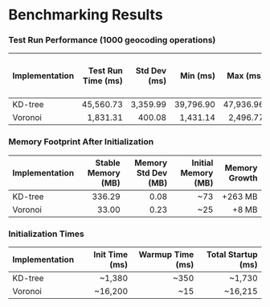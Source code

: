 # Benchmarking Results

### Test Run Performance (1000 geocoding operations)

| Implementation | Test Run Time (ms) | Std Dev (ms) | Min (ms) | Max (ms) | Avg Time Per Operation (ms) |
|----------------|------------------:|-------------:|---------:|---------:|---------------------------:|
| KD-tree        | 45,560.73        | 3,359.99     | 39,796.90| 47,936.96| 45.56                     |
| Voronoi        | 1,831.31         | 400.08       | 1,431.14 | 2,496.77 | 1.83                      |

### Memory Footprint After Initialization

| Implementation | Stable Memory (MB) | Memory Std Dev (MB) | Initial Memory (MB) | Memory Growth |
|----------------|------------------:|-------------------:|-------------------:|---------------:|
| KD-tree        | 336.29           | 0.08              | ~73                | +263 MB        |
| Voronoi        | 33.00            | 0.23              | ~25                | +8 MB          |

### Initialization Times

| Implementation | Init Time (ms) | Warmup Time (ms) | Total Startup (ms) |
|----------------|---------------:|----------------:|-------------------:|
| KD-tree        | ~1,380        | ~350            | ~1,730            |
| Voronoi        | ~16,200       | ~15             | ~16,215           |
